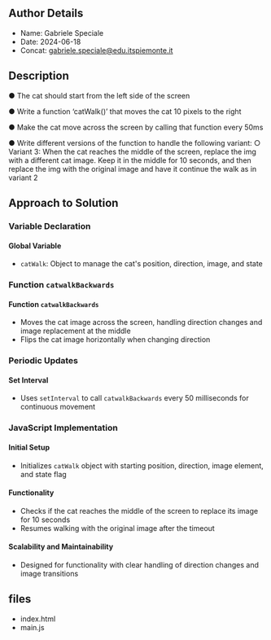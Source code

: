## Author Details

* Name: Gabriele Speciale
* Date: 2024-06-18
* Concat: gabriele.speciale@edu.itspiemonte.it



## Description

● The cat should start from the left side of the screen

● Write a function ‘catWalk()’ that moves the cat 10 pixels to the right

● Make the cat move across the screen by calling that function every 50ms

● Write different versions of the function to handle the following variant:
 ○ Variant 3: When the cat reaches the middle of the screen, replace the img with a different 
   cat image. Keep it in the middle for 10 seconds, and then replace the img with the original 
   image and have it continue the walk as in variant 2




## Approach to Solution

### Variable Declaration

#### Global Variable
- `catWalk`: Object to manage the cat's position, direction, image, and state

### Function `catwalkBackwards`

#### Function `catwalkBackwards`
- Moves the cat image across the screen, handling direction changes and image replacement at the middle
- Flips the cat image horizontally when changing direction

### Periodic Updates

#### Set Interval
- Uses `setInterval` to call `catwalkBackwards` every 50 milliseconds for continuous movement

### JavaScript Implementation

#### Initial Setup
- Initializes `catWalk` object with starting position, direction, image element, and state flag

#### Functionality
- Checks if the cat reaches the middle of the screen to replace its image for 10 seconds
- Resumes walking with the original image after the timeout

#### Scalability and Maintainability
- Designed for functionality with clear handling of direction changes and image transitions




## files

* index.html
* main.js